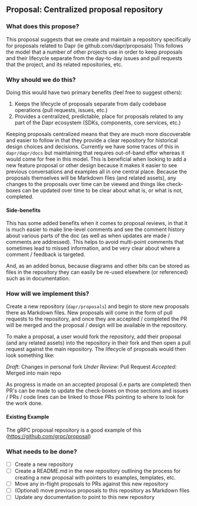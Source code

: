 
## Proposal: Centralized proposal repository 

### What does this propose?

This proposal suggests that we create and maintain a repository specifically for proposals related to Dapr (ie github.com/dapr/proposals) This follows the model that a number of other projects use in order to keep proposals and their lifecycle separate from the day-to-day issues and pull requests that the project, and its related repositories, etc. 

### Why should we do this?

Doing this would have two primary benefits (feel free to suggest others):

1. Keeps the lifecycle of proposals separate from daily codebase operations (pull requests, issues, etc.)
2. Provides a centralized, predictable, place for proposals related to any part of the Dapr ecosystem (SDKs, components, core services, etc.) 

Keeping proposals centralized means that they are much more discoverable and easier to follow in that they provide a clear repository for historical design choices and decisions. Currently we have some traces of this in `dapr/dapr/docs` but maintaining that requires out-of-band effor whereas it would come for free in this model. This is beneficial when looking to add a new feature proposal or other design because it makes it easier to see previous conversations and examples all in one central place. Because the proposals themselves will be Markdown files (and related assets), any changes to the proposals over time can be viewed and things like check-boxes can be updated over time to be clear about what is, or what is not, completed. 

#### Side-benefits

This has some added benefits when it comes to proposal reviews, in that it is much easier to make line-level comments and see the comment history about various parts of the doc (as well as when updates are made / comments are addressed). This helps to avoid multi-point comments that sometimes lead to missed information, and be very clear about where a comment / feedback is targeted.

And, as an added bonus, because diagrams and other bits can be stored as files in the repository they can easily be re-used elsewhere (or referenced) such as in documentation. 

### How will we implement this?

Create a new repository (`dapr/proposals`) and begin to store new proposals there as Markdown files. New proposals will come in the form of pull requests to the repository, and once they are accepted / completed the PR will be merged and the proposal / design will be available in the repository. 

To make a proposal, a user would fork the repository, add their proposal (and any related assets) into the repository in their fork and then open a pull request against the main repository. The lifecycle of proposals would then look something like:

*Draft:* Changes in personal fork 
*Under Review:* Pull Request 
*Accepted:* Merged into main repo 

As progress is made on an accepted proposal (i.e parts are completed) then PR's can be made to update the check-boxes on those sections and issues / PRs / code lines can be linked to those PRs pointing to where to look for the work done. 

#### Existing Example

The gRPC proposal repository is a good example of this (https://github.com/grpc/proposal)

### What needs to be done?

- [ ] Create a new repository
- [ ] Create a README.md in the new repository outlining the process for creating a new proposal with pointers to examples, templates, etc. 
- [ ] Move any in-flight proposals to PRs against this new repository
- [ ] (Optional) move previous proposals to this repository as Markdown files
- [ ] Update any documentation to point to this new repository
